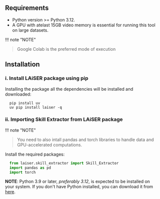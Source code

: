 ## Requirements
- Python version >= Python 3.12. 
- A GPU with atelast 15GB video memory is essential for running this tool on large datasets.

!!! note "NOTE"
   > Google Colab is the preferred mode of execution

## Installation

### i. Install LAiSER package using pip
Installing the package all the dependencies will be installed and downloaded: 
```shell
  pip install uv
  uv pip install laiser -q
```

### ii. Importing Skill Extractor from LAiSER package
!!! note "NOTE"
   > You need to also intall pandas and torch libraries to handle data and GPU-accelerated computations.

Install the required packages:
```python
  from laiser.skill_extractor import Skill_Extractor
  import pandas as pd
  import torch
```

**NOTE**: Python 3.9 or later, *preferably 3.12*, is expected to be installed on your system. If you don't have Python installed, you can download it from [here](https://www.python.org/downloads/).
